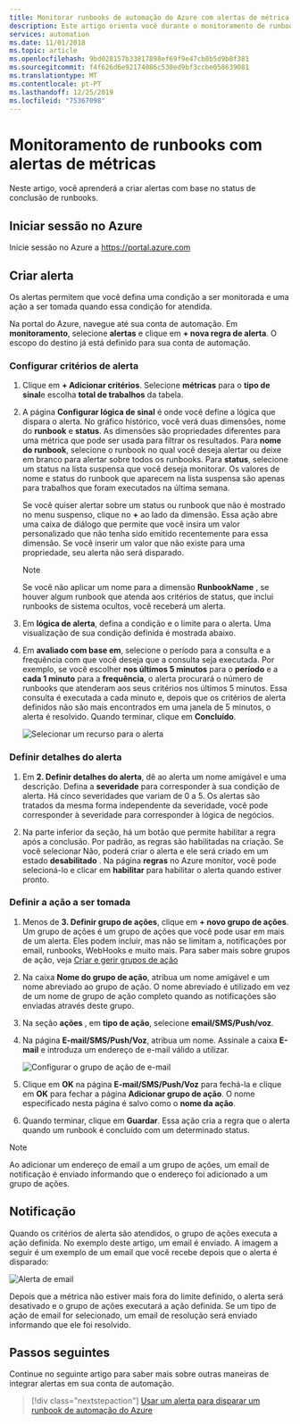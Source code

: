 ```yaml
---
title: Monitorar runbooks de automação do Azure com alertas de métrica
description: Este artigo orienta você durante o monitoramento de runbooks de automação do Azure com base nas métricas
services: automation
ms.date: 11/01/2018
ms.topic: article
ms.openlocfilehash: 9bd028157b33817898ef69f9e47cb8b5d9b8f381
ms.sourcegitcommit: f4f626d6e92174086c530ed9bf3ccbe058639081
ms.translationtype: MT
ms.contentlocale: pt-PT
ms.lasthandoff: 12/25/2019
ms.locfileid: "75367098"
---
```

# <a name="monitoring-runbooks-with-metric-alerts"></a>Monitoramento de runbooks com alertas de métricas

Neste artigo, você aprenderá a criar alertas com base no status de conclusão de runbooks.

## <a name="sign-in-to-azure"></a>Iniciar sessão no Azure

Inicie sessão no Azure a https://portal.azure.com

## <a name="create-alert"></a>Criar alerta

Os alertas permitem que você defina uma condição a ser monitorada e uma ação a ser tomada quando essa condição for atendida.

Na portal do Azure, navegue até sua conta de automação. Em **monitoramento**, selecione **alertas** e clique em **+ nova regra de alerta**. O escopo do destino já está definido para sua conta de automação.

### <a name="configure-alert-criteria"></a>Configurar critérios de alerta

1. Clique em **+ Adicionar critérios**. Selecione **métricas** para o **tipo de sinal**e escolha **total de trabalhos** da tabela.

2. A página **Configurar lógica de sinal** é onde você define a lógica que dispara o alerta. No gráfico histórico, você verá duas dimensões, nome do **runbook** e **status**. As dimensões são propriedades diferentes para uma métrica que pode ser usada para filtrar os resultados. Para **nome do runbook**, selecione o runbook no qual você deseja alertar ou deixe em branco para alertar sobre todos os runbooks. Para **status**, selecione um status na lista suspensa que você deseja monitorar. Os valores de nome e status do runbook que aparecem na lista suspensa são apenas para trabalhos que foram executados na última semana.

   Se você quiser alertar sobre um status ou runbook que não é mostrado no menu suspenso, clique no **\+** ao lado da dimensão. Essa ação abre uma caixa de diálogo que permite que você insira um valor personalizado que não tenha sido emitido recentemente para essa dimensão. Se você inserir um valor que não existe para uma propriedade, seu alerta não será disparado.

   > [!NOTE]
   > Se você não aplicar um nome para a dimensão **RunbookName** , se houver algum runbook que atenda aos critérios de status, que inclui runbooks de sistema ocultos, você receberá um alerta.

3. Em **lógica de alerta**, defina a condição e o limite para o alerta. Uma visualização de sua condição definida é mostrada abaixo.

4. Em **avaliado com base em**, selecione o período para a consulta e a frequência com que você deseja que a consulta seja executada. Por exemplo, se você escolher **nos últimos 5 minutos** para o **período** e a **cada 1 minuto** para a **frequência**, o alerta procurará o número de runbooks que atenderam aos seus critérios nos últimos 5 minutos. Essa consulta é executada a cada minuto e, depois que os critérios de alerta definidos não são mais encontrados em uma janela de 5 minutos, o alerta é resolvido. Quando terminar, clique em **Concluído**.

   ![Selecionar um recurso para o alerta](./media/automation-alert-activity-log/configure-signal-logic.png)

### <a name="define-alert-details"></a>Definir detalhes do alerta

1. Em **2. Definir detalhes do alerta**, dê ao alerta um nome amigável e uma descrição. Defina a **severidade** para corresponder à sua condição de alerta. Há cinco severidades que variam de 0 a 5. Os alertas são tratados da mesma forma independente da severidade, você pode corresponder à severidade para corresponder à lógica de negócios.

1. Na parte inferior da seção, há um botão que permite habilitar a regra após a conclusão. Por padrão, as regras são habilitadas na criação. Se você selecionar Não, poderá criar o alerta e ele será criado em um estado **desabilitado** . Na página **regras** no Azure monitor, você pode selecioná-lo e clicar em **habilitar** para habilitar o alerta quando estiver pronto.

### <a name="define-the-action-to-take"></a>Definir a ação a ser tomada

1. Menos de **3. Definir grupo de ações**, clique em **+ novo grupo de ações**. Um grupo de ações é um grupo de ações que você pode usar em mais de um alerta. Eles podem incluir, mas não se limitam a, notificações por email, runbooks, WebHooks e muito mais. Para saber mais sobre grupos de ação, veja [Criar e gerir grupos de ação](../azure-monitor/platform/action-groups.md)

1. Na caixa **Nome do grupo de ação**, atribua um nome amigável e um nome abreviado ao grupo de ação. O nome abreviado é utilizado em vez de um nome de grupo de ação completo quando as notificações são enviadas através deste grupo.

1. Na seção **ações** , em **tipo de ação**, selecione **email/SMS/Push/voz**.

1. Na página **E-mail/SMS/Push/Voz**, atribua um nome. Assinale a caixa **E-mail** e introduza um endereço de e-mail válido a utilizar.

   ![Configurar o grupo de ação de e-mail](./media/automation-alert-activity-log/add-action-group.png)

1. Clique em **OK** na página **E-mail/SMS/Push/Voz** para fechá-la e clique em **OK** para fechar a página **Adicionar grupo de ação**. O nome especificado nesta página é salvo como o **nome da ação**.

1. Quando terminar, clique em **Guardar**. Essa ação cria a regra que o alerta quando um runbook é concluído com um determinado status.

> [!NOTE]
> Ao adicionar um endereço de email a um grupo de ações, um email de notificação é enviado informando que o endereço foi adicionado a um grupo de ações.

## <a name="notification"></a>Notificação

Quando os critérios de alerta são atendidos, o grupo de ações executa a ação definida. No exemplo deste artigo, um email é enviado. A imagem a seguir é um exemplo de um email que você recebe depois que o alerta é disparado:

![Alerta de email](./media/automation-alert-activity-log/alert-email.png)

Depois que a métrica não estiver mais fora do limite definido, o alerta será desativado e o grupo de ações executará a ação definida. Se um tipo de ação de email for selecionado, um email de resolução será enviado informando que ele foi resolvido.

## <a name="next-steps"></a>Passos seguintes

Continue no seguinte artigo para saber mais sobre outras maneiras de integrar alertas em sua conta de automação.

> [!div class="nextstepaction"]
> [Usar um alerta para disparar um runbook de automação do Azure](automation-create-alert-triggered-runbook.md)
